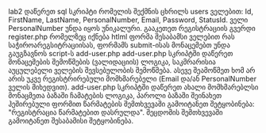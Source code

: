 lab2
დაწერეთ sql სკრიპტი რომელის შექმნის ცხრილს users ველებით: Id, FirstName, LastName, PersonalNumber, Email, Password, StatusId. ველი PersonalNumber უნდა იყოს უნიკალური.
გააკეთეთ რეგისტრაციის გვერდი register.php რომელზეც იქნება htlml ფორმა შესაბამსი ველებით რას საჭიროარეგსიტრაციისას, ფორმამს submit-ისას მონაცემებთ უნდა გაუგზავნოს script-ს add-user.php
add-user.php სკრიპტში დაწერეთ მონაცემების შემოწმების (ვალიდაციის) ლოგიკა, საკმრარისია აუცულებელი ველების შევსებულობის შემოწმება. ასევე შეამოწმეთ ხომ არ არის უკვე რეგისტრირებული მომხმარებელი (Email და/ან PersonalNumber ველის მიხედვით).
add-user.php სკრიპტში დაწერეთ ახალი მომხმარებლსი მონაცმეთა ბაზაში ჩამატების ლოგიკა, პაროლი ბაზაში შეინახეთ ჰეშირებული ფორმით
წარმატების შემთხვევაში გამოიტანეთ შეტყობინება: "რეგისტრაცია წარმატებით დასრულდა". შეცდომის შემთხვევაში გამოიტანეთ შესაბამისი შეტყობინება.
